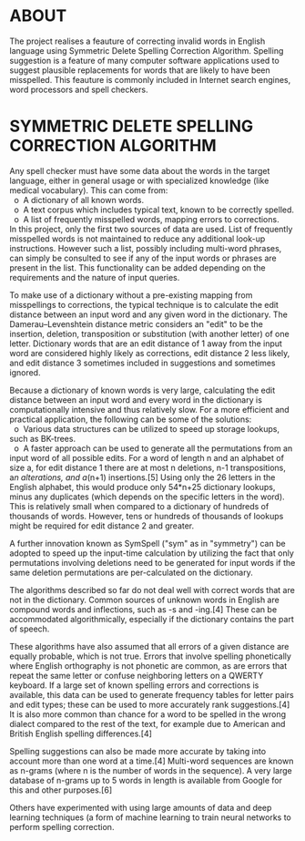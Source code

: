 # ABOUT
The project realises a feauture of correcting invalid words in English language using Symmetric Delete Spelling Correction Algorithm. Spelling suggestion is a feature of many computer software applications used to suggest plausible replacements for words that are likely to have been misspelled. This feauture is commonly included in Internet search engines, word processors and spell checkers. 

# SYMMETRIC DELETE SPELLING CORRECTION ALGORITHM
Any spell checker must have some data about the words in the target language, either in general usage or with specialized knowledge (like medical vocabulary). This can come from:<br>
&nbsp;&nbsp;o&nbsp;&nbsp;A dictionary of all known words.<br>
&nbsp;&nbsp;o&nbsp;&nbsp;A text corpus which includes typical text, known to be correctly spelled.<br>
&nbsp;&nbsp;o&nbsp;&nbsp;A list of frequently misspelled words, mapping errors to corrections.<br>
In this project, only the first two sources of data are used. List of frequently misspelled words is not maintained to reduce any additional look-up instructions.
However such a list, possibly including multi-word phrases, can simply be consulted to see if any of the input words or phrases are present in the list. This functionality can be added depending on the requirements and the nature of input queries.<br>

To make use of a dictionary without a pre-existing mapping from misspellings to corrections, the typical technique is to calculate the edit distance between an input word and any given word in the dictionary. The Damerau–Levenshtein distance metric considers an "edit" to be the insertion, deletion, transposition or substitution (with another letter) of one letter. Dictionary words that are an edit distance of 1 away from the input word are considered highly likely as corrections, edit distance 2 less likely, and edit distance 3 sometimes included in suggestions and sometimes ignored.<br>

Because a dictionary of known words is very large, calculating the edit distance between an input word and every word in the dictionary is computationally intensive and thus relatively slow. For a more efficient and practical application, the following can be some of the solutions:<br>
&nbsp;&nbsp;o&nbsp;&nbsp;Various data structures can be utilized to speed up storage lookups, such as BK-trees.<br>
&nbsp;&nbsp;o&nbsp;&nbsp;A faster approach can be used to generate all the permutations from an input word of all possible edits. For a word of length n and an alphabet of size a, for edit distance 1 there are at most n deletions, n-1 transpositions, a*n alterations, and a*(n+1) insertions.[5] Using only the 26 letters in the English alphabet, this would produce only 54*n+25 dictionary lookups, minus any duplicates (which depends on the specific letters in the word). This is relatively small when compared to a dictionary of hundreds of thousands of words. However, tens or hundreds of thousands of lookups might be required for edit distance 2 and greater.<br>

A further innovation known as SymSpell ("sym" as in "symmetry") can be adopted to speed up the input-time calculation by utilizing the fact that only permutations involving deletions need to be generated for input words if the same deletion permutations are per-calculated on the dictionary.

The algorithms described so far do not deal well with correct words that are not in the dictionary. Common sources of unknown words in English are compound words and inflections, such as -s and -ing.[4] These can be accommodated algorithmically, especially if the dictionary contains the part of speech.





These algorithms have also assumed that all errors of a given distance are equally probable, which is not true. Errors that involve spelling phonetically where English orthography is not phonetic are common, as are errors that repeat the same letter or confuse neighboring letters on a QWERTY keyboard. If a large set of known spelling errors and corrections is available, this data can be used to generate frequency tables for letter pairs and edit types; these can be used to more accurately rank suggestions.[4] It is also more common than chance for a word to be spelled in the wrong dialect compared to the rest of the text, for example due to American and British English spelling differences.[4]

Spelling suggestions can also be made more accurate by taking into account more than one word at a time.[4] Multi-word sequences are known as n-grams (where n is the number of words in the sequence). A very large database of n-grams up to 5 words in length is available from Google for this and other purposes.[6]

Others have experimented with using large amounts of data and deep learning techniques (a form of machine learning to train neural networks to perform spelling correction.
